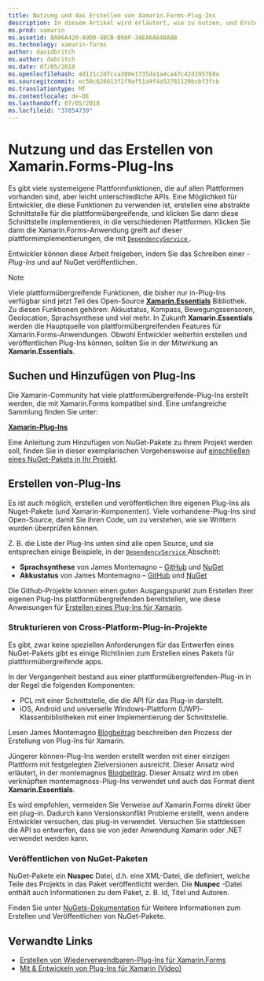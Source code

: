 ```yaml
---
title: Nutzung und das Erstellen von Xamarin.Forms-Plug-Ins
description: In diesem Artikel wird erläutert, wie zu nutzen, und Erstellen von Xamarin.Forms-Plug-Ins wird. -Plug-Ins werden normalerweise verwendet, um native Plattformfunktionen leicht verfügbar zu machen.
ms.prod: xamarin
ms.assetid: 8A06A420-A9D0-4BCB-B9AF-3AEA6A648A8B
ms.technology: xamarin-forms
author: davidbritch
ms.author: dabritch
ms.date: 07/05/2018
ms.openlocfilehash: 4d121c2dfcca380e1735da1a4ca47c42d1957b8a
ms.sourcegitcommit: ec50c626613f2f9af51a9f4a52781129bcbf3fcb
ms.translationtype: MT
ms.contentlocale: de-DE
ms.lasthandoff: 07/05/2018
ms.locfileid: "37854739"
---
```

# <a name="consuming-and-creating-xamarinforms-plugins"></a>Nutzung und das Erstellen von Xamarin.Forms-Plug-Ins

Es gibt viele systemeigene Plattformfunktionen, die auf allen Plattformen vorhanden sind, aber leicht unterschiedliche APIs. Eine Möglichkeit für Entwickler, die diese Funktionen zu verwenden ist, erstellen eine abstrakte Schnittstelle für die plattformübergreifende, und klicken Sie dann diese Schnittstelle implementieren, in die verschiedenen Plattformen. Klicken Sie dann die Xamarin.Forms-Anwendung greift auf dieser plattformimplementierungen, die mit [ `DependencyService` ](~/xamarin-forms/app-fundamentals/dependency-service/index.md).

Entwickler können diese Arbeit freigeben, indem Sie das Schreiben einer _-Plug-Ins_ und auf NuGet veröffentlichen.

> [!NOTE]
> Viele plattformübergreifende Funktionen, die bisher nur in-Plug-Ins verfügbar sind jetzt Teil des Open-Source **[Xamarin.Essentials](~/essentials/index.md)** Bibliothek. Zu diesen Funktionen gehören: Akkustatus, Kompass, Bewegungssensoren, Geolocation, Sprachsynthese und viel mehr. In Zukunft **Xamarin.Essentials** werden die Hauptquelle von plattformübergreifenden Features für Xamarin.Forms-Anwendungen. Obwohl Entwickler weiterhin erstellen und veröffentlichen Plug-Ins können, sollten Sie in der Mitwirkung an **Xamarin.Essentials**.

## <a name="finding-and-adding-plugins"></a>Suchen und Hinzufügen von Plug-Ins

Die Xamarin-Community hat viele plattformübergreifende-Plug-Ins erstellt werden, die mit Xamarin.Forms kompatibel sind. Eine umfangreiche Sammlung finden Sie unter:

[**Xamarin-Plug-Ins**](https://github.com/xamarin/XamarinComponents)

Eine Anleitung zum Hinzufügen von NuGet-Pakete zu Ihrem Projekt werden soll, finden Sie in dieser exemplarischen Vorgehensweise auf [einschließen eines NuGet-Pakets in Ihr Projekt](/visualstudio/mac/nuget-walkthrough/).

## <a name="creating-plugins"></a>Erstellen von-Plug-Ins

Es ist auch möglich, erstellen und veröffentlichen Ihre eigenen Plug-Ins als Nuget-Pakete (und Xamarin-Komponenten). Viele vorhandene-Plug-Ins sind Open-Source, damit Sie ihren Code, um zu verstehen, wie sie Writtern wurden überprüfen können.

Z. B. die Liste der Plug-Ins unten sind alle open Source, und sie entsprechen einige Beispiele, in der [ `DependencyService` ](~/xamarin-forms/app-fundamentals/dependency-service/index.md) Abschnitt:

- **Sprachsynthese** von James Montemagno &ndash; [GitHub](https://github.com/jamesmontemagno/TextToSpeechPlugin) und [NuGet  ](https://www.nuget.org/packages/Xam.Plugins.TextToSpeech)
- **Akkustatus** von James Montemagno &ndash; [GitHub](https://github.com/jamesmontemagno/BatteryPlugin) und [NuGet](https://www.nuget.org/packages/Xam.Plugin.Battery)

Die Github-Projekte können einen guten Ausgangspunkt zum Erstellen Ihrer eigenen Plug-Ins plattformübergreifenden bereitstellen, wie diese Anweisungen für [Erstellen eines Plug-Ins für Xamarin](https://github.com/xamarin/XamarinComponents#create-a-plugin-for-xamarin).

### <a name="structuring-cross-platform-plugin-projects"></a>Strukturieren von Cross-Platform-Plug-in-Projekte

Es gibt, zwar keine speziellen Anforderungen für das Entwerfen eines NuGet-Pakets gibt es einige Richtlinien zum Erstellen eines Pakets für plattformübergreifende apps.

In der Vergangenheit bestand aus einer plattformübergreifenden-Plug-in in der Regel die folgenden Komponenten:

- PCL mit einer Schnittstelle, die die API für das Plug-in darstellt.
- iOS, Android und universelle Windows-Plattform (UWP)-Klassenbibliotheken mit einer Implementierung der Schnittstelle.

Lesen James Montemagno [Blogbeitrag](https://blog.xamarin.com/creating-reusable-plugins-for-xamarin-forms/) beschreiben den Prozess der Erstellung von Plug-Ins für Xamarin.

Jüngerer können-Plug-Ins werden erstellt werden mit einer einzigen Plattform mit festgelegten Zielversionen ausreicht. Dieser Ansatz wird erläutert, in der montemagnos [Blogbeitrag](https://montemagno.com/converting-xamarin-libraries-to-sdk-style-multi-targeted-projects/). Dieser Ansatz wird im oben verknüpften montemagnoss-Plug-Ins verwendet und auch das Format dient **Xamarin.Essentials**.

Es wird empfohlen, vermeiden Sie Verweise auf Xamarin.Forms direkt über ein plug-in.
Dadurch kann Versionskonflikt Probleme erstellt, wenn andere Entwickler versuchen, das plug-in verwendet. Versuchen Sie stattdessen die API so entwerfen, dass sie von jeder Anwendung Xamarin oder .NET verwendet werden kann.

### <a name="publishing-nuget-packages"></a>Veröffentlichen von NuGet-Paketen

NuGet-Pakete ein **Nuspec** Datei, d.h. eine XML-Datei, die definiert, welche Teile des Projekts in das Paket veröffentlicht werden. Die **Nuspec** -Datei enthält auch Informationen zu dem Paket, z. B. Id, Titel und Autoren.

Finden Sie unter [NuGets-Dokumentation](/nuget/create-packages/creating-a-package.md) für Weitere Informationen zum Erstellen und Veröffentlichen von NuGet-Pakete.

## <a name="related-links"></a>Verwandte Links

- [Erstellen von Wiederverwendbaren-Plug-Ins für Xamarin.Forms](https://blog.xamarin.com/creating-reusable-plugins-for-xamarin-forms)
- [Mit & Entwickeln von Plug-Ins für Xamarin (Video)](https://university.xamarin.com/guestlectures/using-developing-plugins-for-xamarin)
